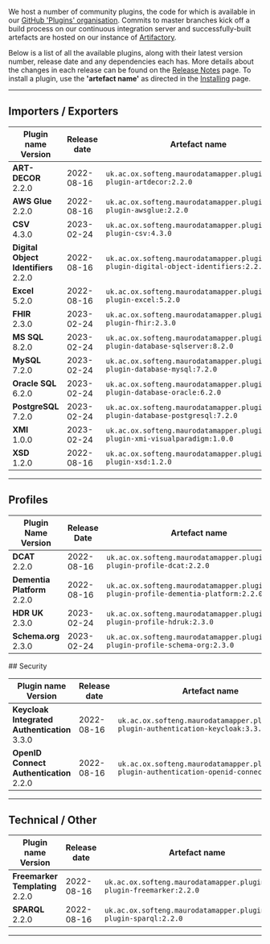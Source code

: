 We host a number of community plugins, the code for which is available in
our [GitHub 'Plugins' organisation](https://github.com/MauroDataMapper-Plugins).
Commits to master branches kick off a build process on our continuous integration server and successfully-built artefacts are hosted on our instance
of [Artifactory](https://jenkins.cs.ox.ac.uk/artifactory).

Below is a list of all the available plugins, along with their latest version number, release date and any dependencies each has. More details about the
changes in each release can be found on the [Release Notes](/about/release-notes) page. To install a plugin, use the **'artefact name'** as directed in
the [Installing](../docker) page.

---

## Importers / Exporters

<table style="width: 100%;">
    <thead>
        <tr>
            <th style="width: 20%;"><b>Plugin name<br/>Version</b></th>
            <th style="width: 15%;"><b>Release date</b></th>
            <th style="width: 45%;"><b>Artefact name</b></th>
            <th style="width: 15%;"><b>Dependencies</b></th>
        </tr>
    </thead>
    <tbody>
        <tr>
            <td><b>ART-DECOR</b><br/>2.2.0</td>
            <td>2022-08-16</td>
            <td><code>uk.ac.ox.softeng.maurodatamapper.plugins:mdm-plugin-artdecor:2.2.0</code></td>
            <td>Core &gt;= 5.2.0</td>
        </tr>
        <tr>
            <td><b>AWS Glue</b><br/>2.2.0</td>
            <td>2022-08-16</td>
            <td><code>uk.ac.ox.softeng.maurodatamapper.plugins:mdm-plugin-awsglue:2.2.0</code></td>
            <td>Core &gt;= 5.2.0</td>
        </tr>
        <tr>
            <td><b>CSV</b><br/>4.3.0</td>
            <td>2023-02-24</td>
            <td><code>uk.ac.ox.softeng.maurodatamapper.plugins:mdm-plugin-csv:4.3.0</code></td>
            <td>Core &gt;= 5.3.0</td>
        </tr>
        <tr>
            <td><b>Digital Object Identifiers</b><br/>2.2.0</td>
            <td>2022-08-16</td>
            <td><code>uk.ac.ox.softeng.maurodatamapper.plugins:mdm-plugin-digital-object-identifiers:2.2.0</code></td>
            <td>Core &gt;= 5.2.0</td>
        </tr>
        <tr>
            <td><b>Excel</b><br/>5.2.0</td>
            <td>2022-08-16</td>
            <td><code>uk.ac.ox.softeng.maurodatamapper.plugins:mdm-plugin-excel:5.2.0</code></td>
            <td>Core &gt;= 5.2.0</td>
        </tr>
        <tr>
            <td><b>FHIR</b><br/>2.3.0</td>
            <td>2023-02-24</td>
            <td><code>uk.ac.ox.softeng.maurodatamapper.plugins:mdm-plugin-fhir:2.3.0</code></td>
            <td>Core &gt;= 5.3.0</td>
        </tr>
        <tr>
            <td><b>MS SQL</b><br/>8.2.0</td>
            <td>2023-02-24</td>
            <td><code>uk.ac.ox.softeng.maurodatamapper.plugins:mdm-plugin-database-sqlserver:8.2.0</code></td>
            <td>Core &gt;= 5.3.0</td>
        </tr>
        <tr>
            <td><b>MySQL</b><br/>7.2.0</td>
            <td>2023-02-24</td>
            <td><code>uk.ac.ox.softeng.maurodatamapper.plugins:mdm-plugin-database-mysql:7.2.0</code></td>
            <td>Core &gt;= 5.3.0</td>
        </tr>
        <tr>
            <td><b>Oracle SQL</b><br/>6.2.0</td>
            <td>2023-02-24</td>
            <td><code>uk.ac.ox.softeng.maurodatamapper.plugins:mdm-plugin-database-oracle:6.2.0</code></td>
            <td>Core &gt;= 5.3.0</td>
        </tr>
        <tr>
            <td><b>PostgreSQL</b><br/>7.2.0</td>
            <td>2023-02-24</td>
            <td><code>uk.ac.ox.softeng.maurodatamapper.plugins:mdm-plugin-database-postgresql:7.2.0</code></td>
            <td>Core &gt;= 5.3.0</td>
        </tr>
        <tr>
            <td><b>XMI</b><br/>1.0.0</td>
            <td>2023-02-24</td>
            <td><code>uk.ac.ox.softeng.maurodatamapper.plugins:mdm-plugin-xmi-visualparadigm:1.0.0</code></td>
            <td>Core &gt;= 5.3.0</td>
        </tr>
        <tr>
            <td><b>XSD</b><br/>1.2.0</td>
            <td>2022-08-16</td>
            <td><code>uk.ac.ox.softeng.maurodatamapper.plugins:mdm-plugin-xsd:1.2.0</code></td>
            <td>Core &gt;= 5.2.0</td>
        </tr>
</tbody>
</table>

---

## Profiles

<table style="width: 100%;">
    <thead>
        <tr>
            <th style="width: 20%;"><b>Plugin Name<br/>Version</b></th>
            <th style="width: 15%;"><b>Release Date</b></th>
            <th style="width: 45%;"><b>Artefact name</b></th>
            <th style="width: 15%;"><b>Dependencies</b></th>
        </tr>
    </thead>
    <tbody>
        <tr>
            <td><b>DCAT</b><br/>2.2.0</td>
            <td>2022-08-16</td>
            <td><code>uk.ac.ox.softeng.maurodatamapper.plugins:mdm-plugin-profile-dcat:2.2.0</code></td>
            <td>Core &gt;= 5.2.0</td>
        </tr>
        <tr>
            <td><b>Dementia Platform</b><br/>2.2.0</td>
            <td>2022-08-16</td>
            <td><code>uk.ac.ox.softeng.maurodatamapper.plugins:mdm-plugin-profile-dementia-platform:2.2.0</code></td>
            <td>Core &gt;= 5.2.0</td>
        </tr>
        <tr>
            <td><b>HDR UK</b><br/>2.3.0</td>
            <td>2023-02-24</td>
            <td><code>uk.ac.ox.softeng.maurodatamapper.plugins:mdm-plugin-profile-hdruk:2.3.0</code></td>
            <td>Core &gt;= 5.3.0</td>
        </tr>
        <tr>
            <td><b>Schema.org</b><br/>2.3.0</td>
            <td>2023-02-24</td>
            <td><code>uk.ac.ox.softeng.maurodatamapper.plugins:mdm-plugin-profile-schema-org:2.3.0</code></td>
            <td>Core &gt;= 5.3.0</td>
        </tr>
</tbody>
</table>
## Security

<table style="width: 100%;">
    <thead>
        <tr>
            <th style="width: 20%;"><b>Plugin name<br/>Version</b></th>
            <th style="width: 15%;"><b>Release date</b></th>
            <th style="width: 45%;"><b>Artefact name</b></th>
            <th style="width: 15%;"><b>Dependencies</b></th>
        </tr>
    </thead>
    <tbody>
        <tr>
            <td><b>Keycloak Integrated Authentication</b><br/>3.3.0</td>
            <td>2022-08-16</td>
            <td><code>uk.ac.ox.softeng.maurodatamapper.plugins:mdm-plugin-authentication-keycloak:3.3.0</code></td>
            <td>Core &gt;= 5.2.0</td>
        </tr>
        <tr>
            <td><b>OpenID Connect Authentication</b><br/>2.2.0</td>
            <td>2022-08-16</td>
            <td><code>uk.ac.ox.softeng.maurodatamapper.plugins:mdm-plugin-authentication-openid-connect:2.2.0</code></td>
            <td>Core &gt;= 5.2.0</td>
        </tr>
</tbody>
</table>

---

## Technical / Other

<table style="width: 100%;">
    <thead>
        <tr>
            <th style="width: 20%;"><b>Plugin name<br/>Version</b></th>
            <th style="width: 15%;"><b>Release date</b></th>
            <th style="width: 45%;"><b>Artefact name</b></th>
            <th style="width: 15%;"><b>Dependencies</b></th>
        </tr>
    </thead>
    <tbody>
        <tr>
            <td><b>Freemarker Templating</b><br/>2.2.0</td>
            <td>2022-08-16</td>
            <td><code>uk.ac.ox.softeng.maurodatamapper.plugins:mdm-plugin-freemarker:2.2.0</code></td>
            <td>Core &gt;= 5.2.0</td>
        </tr>
        <tr>
            <td><b>SPARQL</b><br/>2.2.0</td>
            <td>2022-08-16</td>
            <td><code>uk.ac.ox.softeng.maurodatamapper.plugins:mdm-plugin-sparql:2.2.0</code></td>
            <td>Core &gt;= 5.2.0</td>
        </tr>
</tbody>
</table>




<!--  LocalWords:  plugins Artifactory plugin thead tr th tbody td br
 -->
<!--  LocalWords:  gt PostgreSQL AWS Keycloak Freemarker Sparql
 -->

---